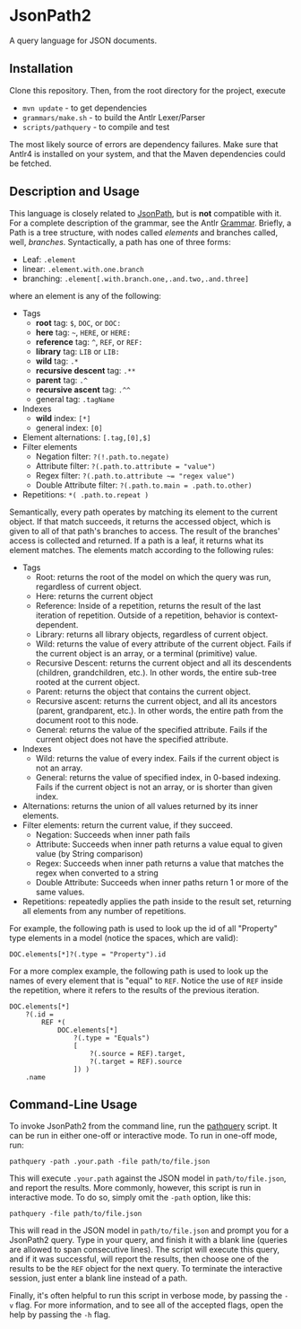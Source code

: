 # JsonPath2

A query language for JSON documents.

## Installation

Clone this repository. Then, from the root directory for the project, execute

 * `mvn update` - to get dependencies
 * `grammars/make.sh` - to build the Antlr Lexer/Parser
 * `scripts/pathquery` - to compile and test

The most likely source of errors are dependency failures. Make sure that Antlr4 is installed on your system, and that the Maven dependencies could be fetched.

## Description and Usage

This language is closely related to [JsonPath](http://goessner.net/articles/JsonPath/), but is **not** compatible with it. For a complete description of the grammar, see the Antlr [Grammar]. Briefly, a Path is a tree structure, with nodes called *elements* and branches called, well, *branches*. Syntactically, a path has one of three forms:

 * Leaf: `.element`
 * linear: `.element.with.one.branch`
 * branching: `.element[.with.branch.one,.and.two,.and.three]`

where an element is any of the following:

 * Tags
     * **root** tag: `$`, `DOC`, or `DOC:`
     * **here** tag: `~`, `HERE`, or `HERE:`
     * **reference** tag: `^`, `REF`, or `REF:`
     * **library** tag: `LIB` or `LIB:`
     * **wild** tag: `.*`
     * **recursive descent** tag: `.**`
     * **parent** tag: `.^`
     * **recursive ascent** tag: `.^^`
     * general tag: `.tagName`
 * Indexes
     * **wild** index: `[*]`
     * general index: `[0]`
 * Element alternations: `[.tag,[0],$]`
 * Filter elements
     * Negation filter: `?(!.path.to.negate)`
     * Attribute filter: `?(.path.to.attribute = "value")`
     * Regex filter: `?(.path.to.attribute ~= "regex value")`
     * Double Attribute filter: `?(.path.to.main = .path.to.other)`
 * Repetitions: `*( .path.to.repeat )`

Semantically, every path operates by matching its element to the current object. If that match succeeds, it returns the accessed object, which is given to all of that path's branches to access. The result of the branches' access is collected and returned. If a path is a leaf, it returns what its element matches. The elements match according to the following rules:

 * Tags
     * Root: returns the root of the model on which the query was run, regardless of current object.
     * Here: returns the current object
     * Reference: Inside of a repetition, returns the result of the last iteration of repetition. Outside of a repetition, behavior is context-dependent.
     * Library: returns all library objects, regardless of current object.
     * Wild: returns the value of every attribute of the current object. Fails if the current object is an array, or a terminal (primitive) value.
     * Recursive Descent: returns the current object and all its descendents (children, grandchildren, etc.). In other words, the entire sub-tree rooted at the current object.
     * Parent: returns the object that contains the current object.
     * Recursive ascent: returns the current object, and all its ancestors (parent, grandparent, etc.). In other words, the entire path from the document root to this node.
     * General: returns the value of the specified attribute. Fails if the current object does not have the specified attribute.
 * Indexes
     * Wild: returns the value of every index. Fails if the current object is not an array.
     * General: returns the value of specified index, in 0-based indexing. Fails if the current object is not an array, or is shorter than given index.
 * Alternations: returns the union of all values returned by its inner elements.
 * Filter elements: return the current value, if they succeed.
     * Negation: Succeeds when inner path fails
     * Attribute: Succeeds when inner path returns a value equal to given value (by String comparison)
     * Regex: Succeeds when inner path returns a value that matches the regex when converted to a string
     * Double Attribute: Succeeds when inner paths return 1 or more of the same values.
 * Repetitions: repeatedly applies the path inside to the result set, returning all elements from any number of repetitions.

For example, the following path is used to look up the id of all "Property" type elements in a model (notice the spaces, which are valid):
```
DOC.elements[*]?(.type = "Property").id
```

For a more complex example, the following path is used to look up the names of every element that is "equal" to `REF`. Notice the use of `REF` inside the repetition, where it refers to the results of the previous iteration.
```
DOC.elements[*]
    ?(.id =
        REF *(
            DOC.elements[*]
                ?(.type = "Equals")
                [
                    ?(.source = REF).target,
                    ?(.target = REF).source
                ]) )
    .name
```

## Command-Line Usage

To invoke JsonPath2 from the command line, run the [pathquery](../scripts/pathquery) script. It can be run in either one-off or interactive mode. To run in one-off mode, run:
```
pathquery -path .your.path -file path/to/file.json
```
This will execute `.your.path` against the JSON model in `path/to/file.json`, and report the results. More commonly, however, this script is run in interactive mode. To do so, simply omit the `-path` option, like this:
```
pathquery -file path/to/file.json
```
This will read in the JSON model in `path/to/file.json` and prompt you for a JsonPath2 query. Type in your query, and finish it with a blank line (queries are allowed to span consecutive lines). The script will execute this query, and if it was successful, will report the results, then choose one of the results to be the `REF` object for the next query. To terminate the interactive session, just enter a blank line instead of a path.

Finally, it's often helpful to run this script in verbose mode, by passing the `-v` flag. For more information, and to see all of the accepted flags, open the help by passing the `-h` flag.

[Grammar]: ../grammars/JsonPath2Parser.g4
